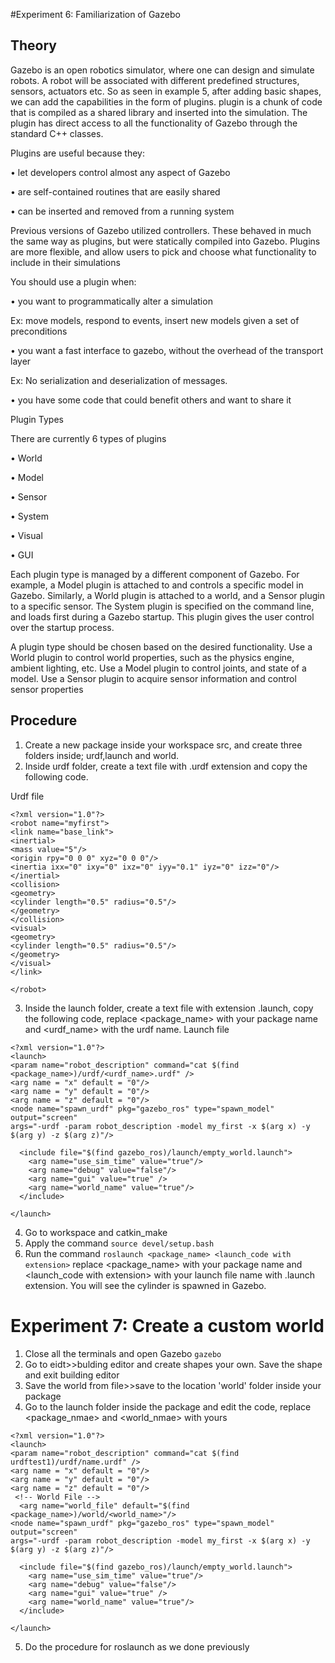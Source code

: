 #Experiment 6: Familiarization of Gazebo
## Theory
Gazebo is an open robotics simulator, where one can design and simulate robots. A robot will be associated with different predefined structures, sensors, actuators etc. So as seen in example 5, after adding basic shapes, we can add the capabilities in the form of plugins. 
plugin is a chunk of code that is compiled as a shared library and inserted into the simulation. The plugin has direct access to all the functionality of Gazebo through the standard C++ classes.

Plugins are useful because they:

 •	let developers control almost any aspect of Gazebo
 
 •	are self-contained routines that are easily shared
 
 •	can be inserted and removed from a running system
 
Previous versions of Gazebo utilized controllers. These behaved in much the same way as plugins, but were statically compiled into Gazebo. Plugins are more flexible, and allow users to pick and choose what functionality to include in their simulations

You should use a plugin when:

•	you want to programmatically alter a simulation

Ex: move models, respond to events, insert new models given a set of preconditions

•	you want a fast interface to gazebo, without the overhead of the transport layer

Ex: No serialization and deserialization of messages.

•	you have some code that could benefit others and want to share it

Plugin Types

There are currently 6 types of plugins

•	World

•	Model

•	Sensor

•	System

•	Visual

•	GUI

Each plugin type is managed by a different component of Gazebo. For example, a Model plugin is attached to and controls a specific model in Gazebo. Similarly, a World plugin is attached to a world, and a Sensor plugin to a specific sensor. The System plugin is specified on the command line, and loads first during a Gazebo startup. This plugin gives the user control over the startup process.

A plugin type should be chosen based on the desired functionality. Use a World plugin to control world properties, such as the physics engine, ambient lighting, etc. Use a Model plugin to control joints, and state of a model. Use a Sensor plugin to acquire sensor information and control sensor properties

## Procedure
1. Create a new package inside your workspace src, and create three folders inside; urdf,launch and world.
2. Inside urdf folder, create a text file with .urdf extension and copy the following code.

Urdf file

```
<?xml version="1.0"?>
<robot name="myfirst">
<link name="base_link">
<inertial>
<mass value="5"/>
<origin rpy="0 0 0" xyz="0 0 0"/>
<inertia ixx="0" ixy="0" ixz="0" iyy="0.1" iyz="0" izz="0"/>
</inertial>
<collision>
<geometry>
<cylinder length="0.5" radius="0.5"/>
</geometry>
</collision>
<visual>
<geometry>
<cylinder length="0.5" radius="0.5"/>
</geometry>
</visual>
</link>

</robot>
```
3. Inside the launch folder, create a text file with extension .launch, copy the following code, replace <package_name> with your package name and <urdf_name> with the urdf name.
Launch file

```
<?xml version="1.0"?>
<launch>
<param name="robot_description" command="cat $(find
<package_name>)/urdf/<urdf_name>.urdf" />
<arg name = "x" default = "0"/>
<arg name = "y" default = "0"/>
<arg name = "z" default = "0"/>
<node name="spawn_urdf" pkg="gazebo_ros" type="spawn_model" output="screen"
args="-urdf -param robot_description -model my_first -x $(arg x) -y $(arg y) -z $(arg z)"/>

  <include file="$(find gazebo_ros)/launch/empty_world.launch">
    <arg name="use_sim_time" value="true"/>
    <arg name="debug" value="false"/>
    <arg name="gui" value="true" />
    <arg name="world_name" value="true"/>
  </include>

</launch>
```
4. Go to workspace and catkin_make
5. Apply the command ```source devel/setup.bash```
6. Run the command ```roslaunch <package_name> <launch_code with extension>``` replace  <package_name> with your package name and <launch_code with extension> with your launch file name with .launch extension. You will see the cylinder is spawned in Gazebo.
# Experiment 7: Create a custom world

1. Close all the terminals and open Gazebo
```gazebo```
2. Go to eidt>>bulding editor and create shapes your own. Save the shape and exit building editor
3. Save the world from file>>save to the location 'world' folder inside your package
4. Go to the launch folder inside the package and edit the code, replace <package_nmae> and <world_nmae> with yours


```
<?xml version="1.0"?>
<launch>
<param name="robot_description" command="cat $(find
urdftest1)/urdf/name.urdf" />
<arg name = "x" default = "0"/>
<arg name = "y" default = "0"/>
<arg name = "z" default = "0"/>
 <!-- World File -->
  <arg name="world_file" default="$(find <package_name>)/world/<world_name>"/>
<node name="spawn_urdf" pkg="gazebo_ros" type="spawn_model" output="screen"
args="-urdf -param robot_description -model my_first -x $(arg x) -y $(arg y) -z $(arg z)"/>

  <include file="$(find gazebo_ros)/launch/empty_world.launch">
    <arg name="use_sim_time" value="true"/>
    <arg name="debug" value="false"/>
    <arg name="gui" value="true" />
    <arg name="world_name" value="true"/>
  </include>

</launch>
```
5. Do the procedure for roslaunch as we done previously 
